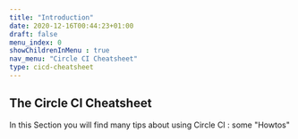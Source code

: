 ```yaml
---
title: "Introduction"
date: 2020-12-16T00:44:23+01:00
draft: false
menu_index: 0
showChildrenInMenu : true
nav_menu: "Circle CI Cheatsheet"
type: cicd-cheatsheet
---
```



## The Circle CI Cheatsheet


In this Section you will find many tips about using Circle CI : some "Howtos"
